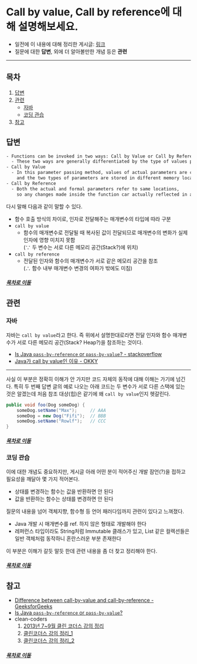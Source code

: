 Call by value, Call by reference에 대해 설명해보세요.
=====
* 일전에 이 내용에 대해 정리한 게시글: [링크](https://github.com/nara1030/ThisIsJava/blob/master/docs/%EB%B3%80%EC%88%98%EC%99%80%20%ED%83%80%EC%9E%85.md)
* 질문에 대한 **답변**, 외에 더 알아볼만한 개념 등은 **관련**
- - -
## 목차
1. [답변](#답변)
2. [관련](#관련)
	- [자바](#자바)
	- [코딩 관습](#코딩-관습)
3. [참고](#참고)

## 답변
```txt
- Functions can be invoked in two ways: Call by Value or Call by Reference.
  - These two ways are generally differentiated by the type of values passed to them as parameters.
- Call by Value
  - In this parameter passing method, values of actual parameters are copied to function's formal parameters
    and the two types of parameters are stored in different memory locations. 
- Call by Reference
  - Both the actual and formal parameters refer to same locations,
    so any changes made inside the function car actually reflected in actual parameters of caller.
```

다시 말해 다음과 같이 말할 수 있다.

- 함수 호출 방식의 차이로, 인자로 전달해주는 매개변수의 타입에 따라 구분
- `call by value`
	- 함수의 매개변수로 전달될 때 복사된 값이 전달되므로 매개변수의 변화가 실제 인자에 영향 미치지 못함  
	(∵ 두 변수는 서로 다른 메모리 공간(Stack?)에 위치)
- `call by reference`
	- 전달된 인자와 함수의 매개변수가 서로 같은 메모리 공간을 참조  
	(∴ 함수 내부 매개변수 변경의 여파가 밖에도 미침)

##### [목차로 이동](#목차)

## 관련
### 자바
자바는 `call by value`라고 한다. 즉 위에서 설명한대로라면 전달 인자와 함수 매개변수가 서로 다른 메모리 공간(Stack? Heap?)을 참조하는 것이다.

* [Is Java `pass-by-reference` or `pass-by-value`? - stackoverflow](https://stackoverflow.com/questions/40480/is-java-pass-by-reference-or-pass-by-value)
* [Java가 call by value인 이유 - OKKY](https://okky.kr/article/584557)

- - -
사실 이 부분은 정확히 이해가 안 가지만 코드 자체의 동작에 대해 이해는 가기에 넘긴다. 특히 두 번째 답변 글의 예로 나오는 아래 코드는 두 변수가 서로 다른 스택에 있는 것은 알겠는데 처음 참조 대상(힙)은 같기에 왜 `call by value`인지 헷갈린다.

```java
public void foo(Dog someDog) {
    someDog.setName("Max");     // AAA
    someDog = new Dog("Fifi");  // BBB
    someDog.setName("Rowlf");   // CCC
}
```

##### [목차로 이동](#목차)

### 코딩 관습
이에 대한 개념도 중요하지만, 게시글 아래 어떤 분이 적어주신 개발 잠언(?)을 접하고 필요성을 깨달아 몇 가지 적어본다.

- 상태를 변경하는 함수는 값을 반환하면 안 된다
- 값을 반환하는 함수는 상태를 변경하면 안 된다

질문의 내용을 넘어 객체지향, 함수형 등 언어 패러다임까지 관련이 있다고 느껴졌다.

- Java 개발 시 매개변수를 ref. 하지 않은 형태로 개발해야 한다
- 레퍼런스 타입이라도 String처럼 Immutable 클래스가 있고, List 같은 컬렉션들은 일반 객체처럼 동작하니 혼란스러운 부분 존재한다

이 부분은 이해가 갈듯 말듯 한데 관련 내용을 좀 더 찾고 정리해야 한다.

##### [목차로 이동](#목차)

## 참고
* [Difference between call-by-value and call-by-reference - GeeksforGeeks](https://www.geeksforgeeks.org/difference-between-call-by-value-and-call-by-reference/)
* [Is Java `pass-by-reference` or `pass-by-value`?](https://stackoverflow.com/questions/40480/is-java-pass-by-reference-or-pass-by-value)
* clean-coders
	1. [2013년 7~9월 클린 코더스 강의 정리](https://github.com/msbaek/clean-coders-2013)
	2. [클린코더스 강의 정리_1](https://yangbongsoo.gitbook.io/study/clean_coders)
	3. [클린코더스 강의 정리_2](https://github.com/jojoldu/review/blob/master/%EB%B0%B1%EB%AA%85%EC%84%9D_%ED%81%B4%EB%A6%B0%EC%BD%94%EB%8D%94%EC%8A%A4/README.md)

##### [목차로 이동](#목차)